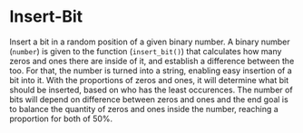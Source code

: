 # Insert-Bit
Insert a bit in a random position of a given binary number. A binary number (<code>number</code>) is given to the function (<code>insert_bit()</code>) that calculates how many zeros and ones there are inside of it, and establish a difference between the too. For that, the number is turned into a string, enabling easy insertion of a bit into it. With the proportions of zeros and ones, it will determine what bit should be inserted, based on who has the least occurences. The number of bits will depend on difference between zeros and ones and the end goal is to balance the quantity of zeros and ones inside the number, reaching a proportion for both of 50%.

